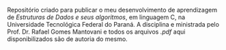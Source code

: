 Repositório criado para publicar o meu desenvolvimento de aprendizagem de *Estruturas de Dados e seus algoritmos*, em linguagem C, na Universidade Tecnológica Federal do Paraná. A disciplina e ministrada pelo Prof. Dr. Rafael Gomes Mantovani e todos os arquivos *.pdf* aqui disponibilizados são de autoria do mesmo.
